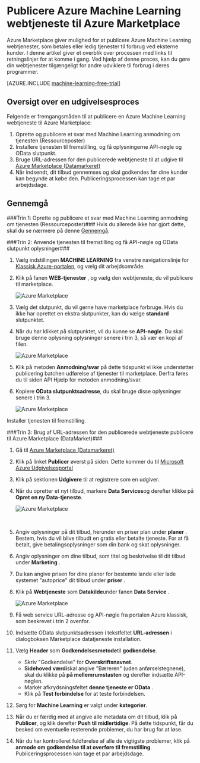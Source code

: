 <properties 
    pageTitle="Publicere machine learning-webtjeneste til Azure Marketplace | Microsoft Azure" 
    description="Hvordan du publicerer dit Azure Machine Learning-webtjeneste til Azure Marketplace" 
    services="machine-learning" 
    documentationCenter="" 
    authors="BharathS" 
    manager="jhubbard" 
    editor="cgronlun"/>

<tags 
    ms.service="machine-learning" 
    ms.workload="data-services" 
    ms.tgt_pltfrm="na" 
    ms.devlang="na" 
    ms.topic="article" 
    ms.date="09/08/2016" 
    ms.author="bharaths"/>

# <a name="publish-azure-machine-learning-web-service-to-the-azure-marketplace"></a>Publicere Azure Machine Learning webtjeneste til Azure Marketplace 

Azure Marketplace giver mulighed for at publicere Azure Machine Learning webtjenester, som betales eller ledig tjenester til forbrug ved eksterne kunder. I denne artikel giver et overblik over processen med links til retningslinjer for at komme i gang. Ved hjælp af denne proces, kan du gøre din webtjenester tilgængeligt for andre udviklere til forbrug i deres programmer.


[AZURE.INCLUDE [machine-learning-free-trial](../../includes/machine-learning-free-trial.md)]

## <a name="overview-of-the-publishing-process"></a>Oversigt over en udgivelsesproces 

Følgende er fremgangsmåden til at publicere en Azure Machine Learning webtjeneste til Azure Marketplace:

1. Oprette og publicere et svar med Machine Learning anmodning om tjenesten (Ressourceposter)
2. Installere tjenesten til fremstilling, og få oplysningerne API-nøgle og OData slutpunkt.
3. Bruge URL-adressen for den publicerede webtjeneste til at udgive til [Azure Marketplace (Datamarkeret)](https://publish.windowsazure.com/workspace/) 
4. Når indsendt, dit tilbud gennemses og skal godkendes før dine kunder kan begynde at købe den. Publiceringsprocessen kan tage et par arbejdsdage. 

## <a name="walk-through"></a>Gennemgå
###<a name="step-1-create-and-publish-a-machine-learning-request-response-service-rrs"></a>Trin 1: Oprette og publicere et svar med Machine Learning anmodning om tjenesten (Ressourceposter)###
 Hvis du allerede ikke har gjort dette, skal du se nærmere på denne [Gennemgå](machine-learning-walkthrough-5-publish-web-service.md).

###<a name="step-2-deploy-the-service-to-production-and-obtain-the-api-key-and-odata-endpoint-information"></a>Trin 2: Anvende tjenesten til fremstilling og få API-nøgle og OData slutpunkt oplysninger###
1. Vælg indstillingen **MACHINE LEARNING** fra venstre navigationslinje for [Klassisk Azure-portalen](http://manage.windowsazure.com), og vælg dit arbejdsområde. 

2. Klik på fanen **WEB-tjenester** , og vælg den webtjeneste, du vil publicere til marketplace.

    ![Azure Marketplace][workspace]

3. Vælg det slutpunkt, du vil gerne have marketplace forbruge. Hvis du ikke har oprettet en ekstra slutpunkter, kan du vælge **standard** slutpunktet.

4. Når du har klikket på slutpunktet, vil du kunne se **API-nøgle**. Du skal bruge denne oplysning oplysninger senere i trin 3, så vær en kopi af filen.

    ![Azure Marketplace][apikey]

5. Klik på metoden **Anmodning/svar** på dette tidspunkt vi ikke understøtter publicering batchen udførelse af tjenester til marketplace. Derfra føres du til siden API Hjælp for metoden anmodning/svar.

6. Kopiere **OData slutpunktsadresse**, du skal bruge disse oplysninger senere i trin 3.

    ![Azure Marketplace][odata]




Installer tjenesten til fremstilling.



###<a name="step-3-use-the-url-of-the-published-web-service-to-publish-to-azure-marketplace-datamarket"></a>Trin 3: Brug af URL-adressen for den publicerede webtjeneste publicere til Azure Marketplace (DataMarket)###

1.  Gå til [Azure Marketplace (Datamarkeret)](http://datamarket.azure.com/home) 
2.  Klik på linket **Publicer** øverst på siden. Dette kommer du til [Microsoft Azure Udgivelsesportal](https://publish.windowsazure.com)
3.  Klik på sektionen **Udgivere** til at registrere som en udgiver.
4.  Når du opretter et nyt tilbud, markere **Data Services**og derefter klikke på **Opret en ny Data-tjeneste**. 
 
    ![Azure Marketplace][image1]

    <br />


5.  Angiv oplysninger på dit tilbud, herunder en priser plan under **planer** . Bestem, hvis du vil blive tilbudt en gratis eller betalte tjeneste. For at få betalt, give betalingsoplysninger som din bank og skat oplysninger.

6.  Angiv oplysninger om dine tilbud, som titel og beskrivelse til dit tilbud under **Marketing** .

7.  Du kan angive prisen for dine planer for bestemte lande eller lade systemet "autoprice" dit tilbud under **priser** .

8. Klik på **Webtjeneste** som **Datakilde**under fanen **Data Service** .

    ![Azure Marketplace][image2]

9.  Få web service URL-adresse og API-nøgle fra portalen Azure klassisk, som beskrevet i trin 2 ovenfor.

10. Indsætte OData slutpunktsadressen i tekstfeltet **URL-adressen** i dialogboksen Marketplace datatjeneste installation.

11. Vælg **Header** som **Godkendelsesmetode**til **godkendelse**.

    - Skriv "Godkendelse" for **Overskriftsnavnet**.
    - **Sidehoved værdi**skal angive "Bæreren" (uden anførselstegnene), skal du klikke på **på mellemrumstasten** og derefter indsætte API-nøglen.
    - Markér afkrydsningsfeltet **denne tjeneste er OData** .
    - Klik på **Test forbindelse** for at teste forbindelsen.

12. Sørg for **Machine Learning** er valgt under **kategorier**.

13. Når du er færdig med at angive alle metadata om dit tilbud, klik på **Publicer**, og klik derefter **Push til midlertidige**. På dette tidspunkt, får du besked om eventuelle resterende problemer, du har brug for at løse.

14. Når du har kontrolleret fuldførelse af alle de vigtigste problemer, klik på **anmode om godkendelse til at overføre til fremstilling**. Publiceringsprocessen kan tage et par arbejdsdage. 


[image1]:./media/machine-learning-publish-web-service-to-azure-marketplace/image1.png
[image2]:./media/machine-learning-publish-web-service-to-azure-marketplace/image2.png
[workspace]:./media/machine-learning-publish-web-service-to-azure-marketplace/selectworkspace.png
[apikey]:./media/machine-learning-publish-web-service-to-azure-marketplace/apikey.png
[odata]:./media/machine-learning-publish-web-service-to-azure-marketplace/odata.png
 
